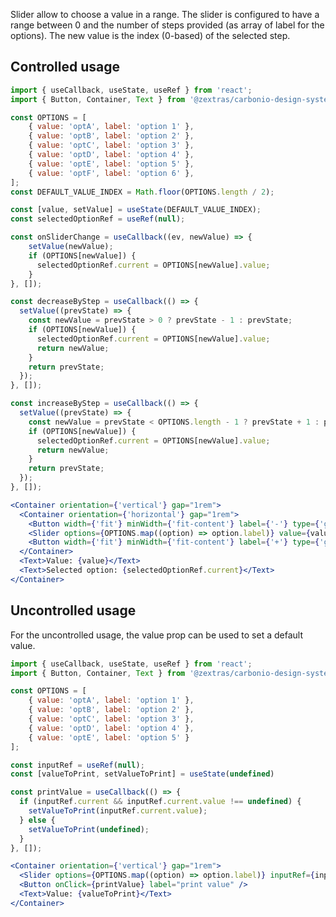 <!--
SPDX-FileCopyrightText: 2022 Zextras <https://www.zextras.com>

SPDX-License-Identifier: AGPL-3.0-only
-->
Slider allow to choose a value in a range. The slider is configured to have a range between 0 and the number of steps provided (as array of label for the options).
The new value is the index (0-based) of the selected step.

## Controlled usage

```jsx
import { useCallback, useState, useRef } from 'react';
import { Button, Container, Text } from '@zextras/carbonio-design-system';

const OPTIONS = [
	{ value: 'optA', label: 'option 1' },
	{ value: 'optB', label: 'option 2' },
	{ value: 'optC', label: 'option 3' },
	{ value: 'optD', label: 'option 4' },
	{ value: 'optE', label: 'option 5' },
	{ value: 'optF', label: 'option 6' },
];
const DEFAULT_VALUE_INDEX = Math.floor(OPTIONS.length / 2);

const [value, setValue] = useState(DEFAULT_VALUE_INDEX);
const selectedOptionRef = useRef(null);

const onSliderChange = useCallback((ev, newValue) => {
	setValue(newValue);
	if (OPTIONS[newValue]) {
	  selectedOptionRef.current = OPTIONS[newValue].value;
    }
}, []);

const decreaseByStep = useCallback(() => {
  setValue((prevState) => {
    const newValue = prevState > 0 ? prevState - 1 : prevState;
    if (OPTIONS[newValue]) {
      selectedOptionRef.current = OPTIONS[newValue].value;
      return newValue;
    }
    return prevState;
  });
}, []);

const increaseByStep = useCallback(() => {
  setValue((prevState) => {
    const newValue = prevState < OPTIONS.length - 1 ? prevState + 1 : prevState
    if (OPTIONS[newValue]) {
      selectedOptionRef.current = OPTIONS[newValue].value;
      return newValue;
    }
    return prevState;
  });
}, []);

<Container orientation={'vertical'} gap="1rem">
  <Container orientation={'horizontal'} gap="1rem">
    <Button width={'fit'} minWidth={'fit-content'} label={'-'} type={'ghost'} onClick={decreaseByStep} />
    <Slider options={OPTIONS.map((option) => option.label)} value={value} onChange={onSliderChange} />
    <Button width={'fit'} minWidth={'fit-content'} label={'+'} type={'ghost'} onClick={increaseByStep} />
  </Container>
  <Text>Value: {value}</Text>
  <Text>Selected option: {selectedOptionRef.current}</Text>
</Container>
```

## Uncontrolled usage

For the uncontrolled usage, the value prop can be used to set a default value.

```jsx
import { useCallback, useState, useRef } from 'react';
import { Button, Container, Text } from '@zextras/carbonio-design-system';

const OPTIONS = [
	{ value: 'optA', label: 'option 1' },
	{ value: 'optB', label: 'option 2' },
	{ value: 'optC', label: 'option 3' },
	{ value: 'optD', label: 'option 4' },
	{ value: 'optE', label: 'option 5' }
];

const inputRef = useRef(null);
const [valueToPrint, setValueToPrint] = useState(undefined)

const printValue = useCallback(() => {
  if (inputRef.current && inputRef.current.value !== undefined) {
    setValueToPrint(inputRef.current.value);
  } else {
    setValueToPrint(undefined);
  }
}, []);

<Container orientation={'vertical'} gap="1rem">
  <Slider options={OPTIONS.map((option) => option.label)} inputRef={inputRef} value={1} />
  <Button onClick={printValue} label="print value" />
  <Text>Value: {valueToPrint}</Text>
</Container>
```
